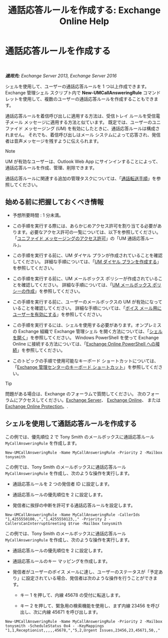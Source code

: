 ﻿---
title: '通話応答ルールを作成する: Exchange Online Help'
TOCTitle: 通話応答ルールを作成する
ms:assetid: 0976f8f2-3449-44f1-b0d1-20c91622e827
ms:mtpsurl: https://technet.microsoft.com/ja-jp/library/JJ898495(v=EXCHG.150)
ms:contentKeyID: 51407499
ms.date: 05/22/2018
mtps_version: v=EXCHG.150
ms.translationtype: HT
---

# 通話応答ルールを作成する

 

_**適用先:** Exchange Server 2013, Exchange Server 2016_

シェルを使用して、ユーザーの通話応答ルールを 1 つ以上作成できます。 Exchange 管理シェル スクリプト内で **New-UMCallAnsweringRule** コマンドレットを使用して、複数のユーザーの通話応答ルールを作成することもできます。

通話応答ルールを着信呼び出しに適用する方法は、受信トレイ ルールを受信電子メール メッセージに適用する方法と似ています。 既定では、ユーザーのユニファイド メッセージング (UM) を有効にしたときに、通話応答ルールは構成されません。 それでも、着信呼び出しはメール システムによって応答され、発信者は音声メッセージを残すように伝えられます。


> [!NOTE]
> UM が有効なユーザーは、Outlook Web App にサインインすることによって、通話応答ルールを作成、管理、削除できます。



通話応答ルールに関連する追加の管理タスクについては、「[通話転送手順](forwarding-calls-procedures-exchange-2013-help.md)」を参照してください。

## 始める前に把握しておくべき情報

  - 予想所要時間 : 1 分未満。

  - この手順を実行する際には、あらかじめアクセス許可を割り当てる必要があります。必要なアクセス許可の一覧については、以下を参照してください。「[ユニファイド メッセージングのアクセス許可](unified-messaging-permissions-exchange-2013-help.md)」の「UM 通話応答ルール」。

  - この手順を実行する前に、UM ダイヤル プランが作成されていることを確認してください。 詳細な手順については、「[UM ダイヤル プランを作成する](create-a-um-dial-plan-exchange-2013-help.md)」を参照してください。

  - この手順を実行する前に、UM メールボックス ポリシーが作成されていることを確認してください。 詳細な手順については、「[UM メールボックス ポリシーの作成](create-a-um-mailbox-policy-exchange-2013-help.md)」を参照してください。

  - この手順を実行する前に、ユーザーのメールボックスの UM が有効になっていることを確認してください。 詳細な手順については、「[ボイス メール用にユーザーを有効にする](enable-a-user-for-voice-mail-exchange-2013-help.md)」を参照してください。

  - この手順を実行するには、シェルを使用する必要があります。オンプレミスの Exchange 組織で Exchange 管理シェル を開く方法については、「[シェルを開く](https://technet.microsoft.com/ja-jp/library/dd638134\(v=exchg.150\))」を参照してください。 Windows PowerShell を使って Exchange Online に接続する方法については、「[Exchange Online PowerShell への接続](https://go.microsoft.com/fwlink/p/?linkid=396554)」を参照してください。

  - このトピックの手順で使用可能なキーボード ショートカットについては、「[Exchange 管理センターのキーボード ショートカット](keyboard-shortcuts-in-the-exchange-admin-center-exchange-online-protection-help.md)」を参照してください。


> [!TIP]
> 問題がある場合は、Exchange のフォーラムで質問してください。 次のフォーラムにアクセスしてください。<A href="https://go.microsoft.com/fwlink/p/?linkid=60612">Exchange Server</A>、 <A href="https://go.microsoft.com/fwlink/p/?linkid=267542">Exchange Online</A>、 または <A href="https://go.microsoft.com/fwlink/p/?linkid=285351">Exchange Online Protection</A>。.



## シェルを使用して通話応答ルールを作成する

この例では、優先順位 2 で Tony Smith のメールボックスに通話応答ルール `MyCallAnsweringRule` を作成します。

    New-UMCallAnsweringRule -Name MyCallAnsweringRule -Priority 2 -Mailbox tonysmith

この例では、Tony Smith のメールボックスに通話応答ルール `MyCallAnsweringRule` を作成し、次のような操作を実行します。

  - 通話応答ルールを 2 つの発信者 ID に設定します。

  - 通話応答ルールの優先順位を 2 に設定します。

  - 発信者に挨拶の中断を許可する通話応答ルールを設定します。

<!-- end list -->

    New-UMCallAnsweringRule -Name MyCallAnsweringRule -CallerIds "1,4255550100,,","1,4255550123,," -Priority 2 -CallersCanInterruptGreeting $true -Mailbox tonysmith

この例では、Tony Smith のメールボックスに通話応答ルール `MyCallAnsweringRule` を作成し、次のような操作を実行します。

  -  
    通話応答ルールの優先順位を 2 に設定します。

  -  
    通話応答ルールのキー マッピングを作成します。

  -  
    発信者がユーザーのボイス メールに達し、ユーザーのステータスが「予定あり」に設定されている場合、発信者は次のような操作を行うことができます。
    
      - キー 1 を押して、内線 45678 の受付に転送します。
    
      - キー 2 を押して、緊急用の検索機能を使用し、まず内線 23456 を呼び出し、次に内線 45671 を呼び出します。

<!-- end list -->

    New-UMCallAnsweringRule -Name MyCallAnsweringRule -Priority 2 -Mailbox tonysmith -ScheduleStatus 0x4 - -KeyMappings "1,1,Receptionist,,,,,45678,","5,2,Urgent Issues,23456,23,45671,50,,"


